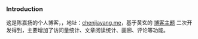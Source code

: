 ### Introduction 

这是陈嘉扬的个人博客，，地址：[chenjiayang.me](https://chenjiayang.me)，基于黄玄的 [博客主题](https://github.com/Huxpro/huxpro.github.io) 二次开发得到，主要增加了访问量统计、文章阅读统计、画廊、评论等功能。

